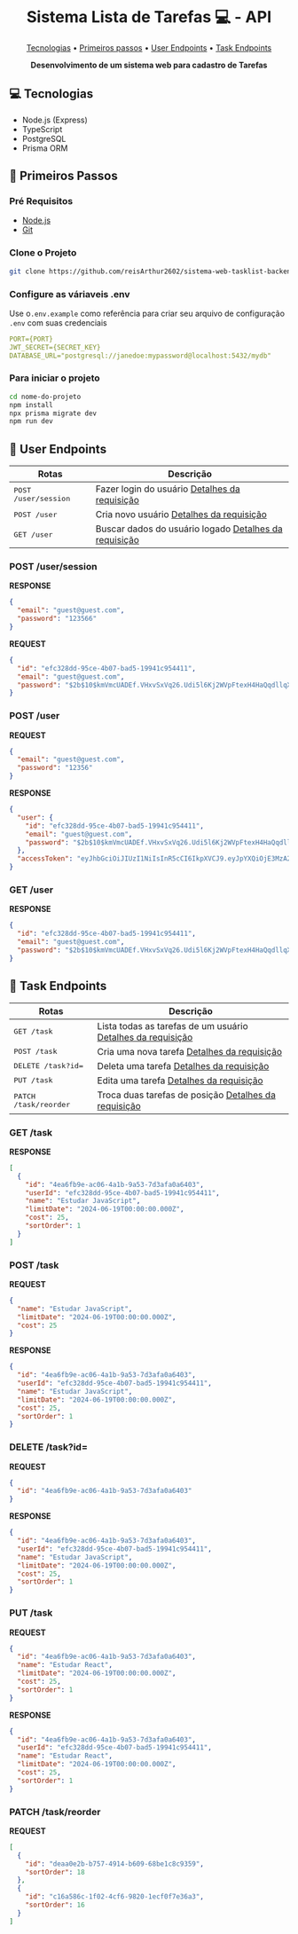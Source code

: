 <h1 align="center" style="font-weight: bold;">Sistema Lista de Tarefas 💻 - API</h1>

<p align="center">
 <a href="#tech">Tecnologias</a> • 
 <a href="#started">Primeiros passos</a> • 
  <a href="#user-routes">User Endpoints</a> • 
  <a href="#task-routes">Task Endpoints</a> 
</p>

<p align="center">
    <b>Desenvolvimento de um sistema web para cadastro de Tarefas </b>
</p>

<h2 id="technologies">💻 Tecnologias</h2>

- Node.js (Express)
- TypeScript
- PostgreSQL
- Prisma ORM

<h2 id="started">🚀 Primeiros Passos</h2>

<h3>Pré Requisitos</h3>

- [Node.js](https://nodejs.org/pt)
- [Git](https://git-scm.com/)

<h3>Clone o Projeto</h3>

```bash
git clone https://github.com/reisArthur2602/sistema-web-tasklist-backend
```

<h3>Configure as váriaveis .env </h2>

Use o`.env.example` como referência para criar seu arquivo de configuração `.env` com suas credenciais

```yaml
PORT={PORT}
JWT_SECRET={SECRET_KEY}
DATABASE_URL="postgresql://janedoe:mypassword@localhost:5432/mydb"
```

<h3>Para iniciar o projeto</h3>

```bash
cd nome-do-projeto
npm install
npx prisma migrate dev
npm run dev
```

<h2 id="user-routes">📍 User Endpoints</h2>

| Rotas                         | Descrição                                                                     |
| ----------------------------- | ----------------------------------------------------------------------------- |
| <kbd>POST /user/session</kbd> | Fazer login do usuário [Detalhes da requisição](#post-session-user-detail)    |
| <kbd>POST /user</kbd>         | Cria novo usuário [Detalhes da requisição](#post-user-detail)                 |
| <kbd>GET /user</kbd>          | Buscar dados do usuário logado [Detalhes da requisição](#details-user-detail) |

<h3 id="post-session-user-detail">POST /user/session</h3>

**RESPONSE**

```json
{
  "email": "guest@guest.com",
  "password": "123566"
}
```

**REQUEST**

```json
{
  "id": "efc328dd-95ce-4b07-bad5-19941c954411",
  "email": "guest@guest.com",
  "password": "$2b$10$kmVmcUADEf.VHxvSxVq26.Udi5l6Kj2WVpFtexH4HaQqdllqXl9uC"
}
```

<h3 id="post-user-detail">POST /user</h3>

**REQUEST**

```json
{
  "email": "guest@guest.com",
  "password": "12356"
}
```

**RESPONSE**

```json
{
  "user": {
    "id": "efc328dd-95ce-4b07-bad5-19941c954411",
    "email": "guest@guest.com",
    "password": "$2b$10$kmVmcUADEf.VHxvSxVq26.Udi5l6Kj2WVpFtexH4HaQqdllqXl9uC"
  },
  "accessToken": "eyJhbGciOiJIUzI1NiIsInR5cCI6IkpXVCJ9.eyJpYXQiOjE3MzA2NjU5ODcsImV4cCI6MTczMzI1Nzk4Nywic3ViIjoiZWZjMzI4ZGQtOTVjZS00YjA3LWJhZDUtMTk5NDFjOTU0NDExIn0.iGJb3qQxRsrAgZh2HywVG8VSo_m4wA2BKLOVC4I38IQ"
}
```

<h3 id="details-user-detail">GET /user</h3>

**RESPONSE**

```json
{
  "id": "efc328dd-95ce-4b07-bad5-19941c954411",
  "email": "guest@guest.com",
  "password": "$2b$10$kmVmcUADEf.VHxvSxVq26.Udi5l6Kj2WVpFtexH4HaQqdllqXl9uC"
}
```

<h2 id="task-routes">📍 Task Endpoints</h2>

| Rotas                          | Descrição                                                                       |
| ------------------------------ | ------------------------------------------------------------------------------- |
| <kbd>GET /task</kbd>           | Lista todas as tarefas de um usuário [Detalhes da requisição](#get-task-detail) |
| <kbd>POST /task</kbd>          | Cria uma nova tarefa [Detalhes da requisição](#post-task-detail)                |
| <kbd>DELETE /task?id=</kbd>    | Deleta uma tarefa [Detalhes da requisição](#delete-task-detail)                 |
| <kbd>PUT /task</kbd>           | Edita uma tarefa [Detalhes da requisição](#put-task-detail)                     |
| <kbd>PATCH /task/reorder</kbd> | Troca duas tarefas de posição [Detalhes da requisição](#patch-task-detail)      |

<h3 id="get-task-detail">GET /task</h3>

**RESPONSE**

```json
[
  {
    "id": "4ea6fb9e-ac06-4a1b-9a53-7d3afa0a6403",
    "userId": "efc328dd-95ce-4b07-bad5-19941c954411",
    "name": "Estudar JavaScript",
    "limitDate": "2024-06-19T00:00:00.000Z",
    "cost": 25,
    "sortOrder": 1
  }
]
```

<h3 id="post-task-detail">POST /task</h3>

**REQUEST**

```json
{
  "name": "Estudar JavaScript",
  "limitDate": "2024-06-19T00:00:00.000Z",
  "cost": 25
}
```

**RESPONSE**

```json
{
  "id": "4ea6fb9e-ac06-4a1b-9a53-7d3afa0a6403",
  "userId": "efc328dd-95ce-4b07-bad5-19941c954411",
  "name": "Estudar JavaScript",
  "limitDate": "2024-06-19T00:00:00.000Z",
  "cost": 25,
  "sortOrder": 1
}
```

<h3 id="delete-task-detail">DELETE /task?id=</h3>

**REQUEST**

```json
{
  "id": "4ea6fb9e-ac06-4a1b-9a53-7d3afa0a6403"
}
```

**RESPONSE**

```json
{
  "id": "4ea6fb9e-ac06-4a1b-9a53-7d3afa0a6403",
  "userId": "efc328dd-95ce-4b07-bad5-19941c954411",
  "name": "Estudar JavaScript",
  "limitDate": "2024-06-19T00:00:00.000Z",
  "cost": 25,
  "sortOrder": 1
}
```

<h3 id="put-task-detail">PUT /task</h3>

**REQUEST**

```json
{
  "id": "4ea6fb9e-ac06-4a1b-9a53-7d3afa0a6403",
  "name": "Estudar React",
  "limitDate": "2024-06-19T00:00:00.000Z",
  "cost": 25,
  "sortOrder": 1
}
```

**RESPONSE**

```json
{
  "id": "4ea6fb9e-ac06-4a1b-9a53-7d3afa0a6403",
  "userId": "efc328dd-95ce-4b07-bad5-19941c954411",
  "name": "Estudar React",
  "limitDate": "2024-06-19T00:00:00.000Z",
  "cost": 25,
  "sortOrder": 1
}
```

<h3 id="patch-task-detail">PATCH /task/reorder</h3>

**REQUEST**

```json
[
  {
    "id": "deaa0e2b-b757-4914-b609-68be1c8c9359",
    "sortOrder": 18
  },
  {
    "id": "c16a586c-1f02-4cf6-9820-1ecf0f7e36a3",
    "sortOrder": 16
  }
]
```
